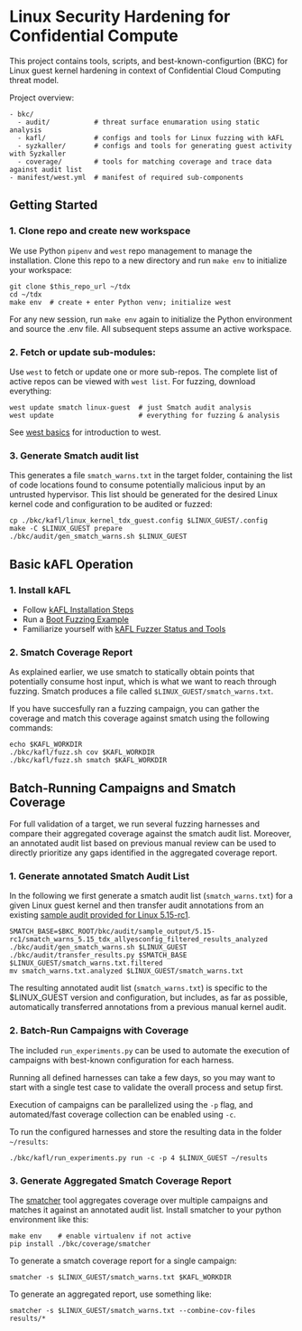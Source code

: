 # Linux Security Hardening for Confidential Compute

This project contains tools, scripts, and best-known-configurtion (BKC) for
Linux guest kernel hardening in context of Confidential Cloud Computing threat
model.

Project overview:

```
- bkc/
  - audit/           # threat surface enumaration using static analysis
  - kafl/            # configs and tools for Linux fuzzing with kAFL
  - syzkaller/       # configs and tools for generating guest activity with Syzkaller
  - coverage/        # tools for matching coverage and trace data against audit list
- manifest/west.yml  # manifest of required sub-components
```


## Getting Started

### 1. Clone repo and create new workspace

We use Python `pipenv` and `west` repo management to manage the installation.
Clone this repo to a new directory and run `make env` to initialize your workspace:

```shell
git clone $this_repo_url ~/tdx
cd ~/tdx
make env  # create + enter Python venv; initialize west
```

For any new session, run `make env` again to initialize the Python environment
and source the .env file. All subsequent steps assume an active workspace.

### 2. Fetch or update sub-modules:

Use `west` to fetch or update one or more sub-repos. The complete list of active
repos can be viewed with `west list`. For fuzzing, download everything:

```shell
west update smatch linux-guest  # just Smatch audit analysis
west update                     # everything for fuzzing & analysis
```

See
[west basics](https://docs.zephyrproject.org/latest/guides/west/basics.html#west-basics)
for introduction to west.

### 3. Generate Smatch audit list

This generates a file `smatch_warns.txt` in the target folder, containing the
list of code locations found to consume potentially malicious input by an
untrusted hypervisor. This list should be generated for the desired Linux kernel
code and configuration to be audited or fuzzed:

```shell
cp ./bkc/kafl/linux_kernel_tdx_guest.config $LINUX_GUEST/.config
make -C $LINUX_GUEST prepare
./bkc/audit/gen_smatch_warns.sh $LINUX_GUEST
```

## Basic kAFL Operation

### 1. Install kAFL

- Follow [kAFL Installation Steps](bkc/kafl/README.md#Installation)
- Run a [Boot Fuzzing Example](bkc/kafl/README.md#Linux-Boot-Fuzzing)
- Familiarize yourself with [kAFL Fuzzer Status and Tools](https://github.com/IntelLabs/kAFL/#understanding-fuzzer-status)

### 2. Smatch Coverage Report

As explained earlier, we use smatch to statically obtain points that
potentially consume host input, which is what we want to reach through fuzzing.
Smatch produces a file called `$LINUX_GUEST/smatch_warns.txt`.

If you have succesfully ran a fuzzing campaign, you can gather the coverage and match this coverage against smatch using the following commands:
```shell
echo $KAFL_WORKDIR
./bkc/kafl/fuzz.sh cov $KAFL_WORKDIR
./bkc/kafl/fuzz.sh smatch $KAFL_WORKDIR
```

## Batch-Running Campaigns and Smatch Coverage

For full validation of a target, we run several fuzzing harnesses and compare
their aggregated coverage against the smatch audit list. Moreover, an annotated
audit list based on previous manual review can be used to directly prioritize
any gaps identified in the aggregated coverage report.

### 1. Generate annotated Smatch Audit List

In the following we first generate a smatch audit list (`smatch_warns.txt`) for
a given Linux guest kernel and then transfer audit annotations from an
existing [sample audit provided for Linux
5.15-rc1](bkc/audit/sample_output/5.15-rc1/smatch_warns_5.15_tdx_allyesconfig_filtered_results_analyzed).

```shell
SMATCH_BASE=$BKC_ROOT/bkc/audit/sample_output/5.15-rc1/smatch_warns_5.15_tdx_allyesconfig_filtered_results_analyzed
./bkc/audit/gen_smatch_warns.sh $LINUX_GUEST
./bkc/audit/transfer_results.py $SMATCH_BASE $LINUX_GUEST/smatch_warns.txt.filtered
mv smatch_warns.txt.analyzed $LINUX_GUEST/smatch_warns.txt
```

The resulting annotated audit list (`smatch_warns.txt`) is specific to the
$LINUX\_GUEST version and configuration, but includes, as far as possible,
automatically transferred annotations from a previous manual kernel audit.

### 2. Batch-Run Campaigns with Coverage

The included `run_experiments.py` can be used to automate the execution of
campaigns with best-known configuration for each harness.

Running all defined harnesses can take a few days, so you may want to start with
a single test case to validate the overall process and setup first.

Execution of campaigns can be parallelized using the `-p` flag, and
automated/fast coverage collection can be enabled using `-c`.

To run the configured harnesses and store the resulting data in the folder `~/results`:

```shell
./bkc/kafl/run_experiments.py run -c -p 4 $LINUX_GUEST ~/results
```

### 3. Generate Aggregated Smatch Coverage Report

The [smatcher](bkc/coverage/smatcher) tool aggregates coverage over multiple
campaigns and matches it against an annotated audit list. Install smatcher to
your python environment like this:

```shell
make env    # enable virtualenv if not active
pip install ./bkc/coverage/smatcher
```

To generate a smatch coverage report for a single campaign:
```shell
smatcher -s $LINUX_GUEST/smatch_warns.txt $KAFL_WORKDIR
```

To generate an aggregated report, use something like:
```shell
smatcher -s $LINUX_GUEST/smatch_warns.txt --combine-cov-files results/*
```
